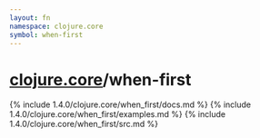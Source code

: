 ```yaml
---
layout: fn
namespace: clojure.core
symbol: when-first
---
```


# [clojure.core](../)/when-first

{% include 1.4.0/clojure.core/when_first/docs.md %}
{% include 1.4.0/clojure.core/when_first/examples.md %}
{% include 1.4.0/clojure.core/when_first/src.md %}

